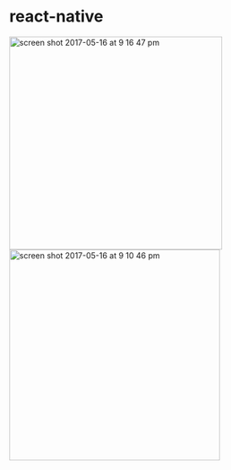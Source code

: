 # react-native

<img width="380" alt="screen shot 2017-05-16 at 9 16 47 pm" src="https://cloud.githubusercontent.com/assets/20036754/26134660/10c4fe9e-3a7e-11e7-9876-0cfd809d9aac.png">
<img width="376" alt="screen shot 2017-05-16 at 9 10 46 pm" src="https://cloud.githubusercontent.com/assets/20036754/26134661/10c56226-3a7e-11e7-8876-6415df2f0d84.png">

